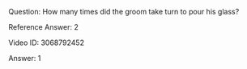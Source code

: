 Question: How many times did the groom take turn to pour his glass?

Reference Answer: 2

Video ID: 3068792452

Answer: 1

